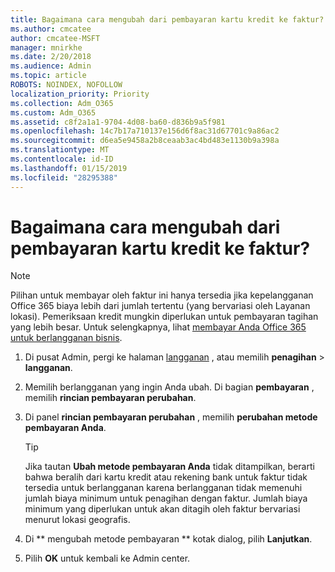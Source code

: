 ```yaml
---
title: Bagaimana cara mengubah dari pembayaran kartu kredit ke faktur?
ms.author: cmcatee
author: cmcatee-MSFT
manager: mnirkhe
ms.date: 2/20/2018
ms.audience: Admin
ms.topic: article
ROBOTS: NOINDEX, NOFOLLOW
localization_priority: Priority
ms.collection: Adm_O365
ms.custom: Adm_O365
ms.assetid: c8f2a1a1-9704-4d08-ba60-d836b9a5f981
ms.openlocfilehash: 14c7b17a710137e156d6f8ac31d67701c9a86ac2
ms.sourcegitcommit: d6ea5e9458a2b8ceaab3ac4bd483e1130b9a398a
ms.translationtype: MT
ms.contentlocale: id-ID
ms.lasthandoff: 01/15/2019
ms.locfileid: "28295388"
---
```

# <a name="how-do-i-change-from-credit-card-payments-to-invoice"></a>Bagaimana cara mengubah dari pembayaran kartu kredit ke faktur?

> [!NOTE]
> Pilihan untuk membayar oleh faktur ini hanya tersedia jika kepelangganan Office 365 biaya lebih dari jumlah tertentu (yang bervariasi oleh Layanan lokasi). Pemeriksaan kredit mungkin diperlukan untuk pembayaran tagihan yang lebih besar. Untuk selengkapnya, lihat [membayar Anda Office 365 untuk berlangganan bisnis](https://support.office.com/article/734f4aab-df2d-4e9b-8cb1-691910bde216). 
  
1. Di pusat Admin, pergi ke halaman [langganan](https://go.microsoft.com/fwlink/p/?linkid=842054) , atau memilih **penagihan** \> **langganan**.
    
2. Memilih berlangganan yang ingin Anda ubah. Di bagian **pembayaran** , memilih **rincian pembayaran perubahan**.
    
3. Di panel **rincian pembayaran perubahan** , memilih **perubahan metode pembayaran Anda**.
    
    > [!TIP]
    > Jika tautan **Ubah metode pembayaran Anda** tidak ditampilkan, berarti bahwa beralih dari kartu kredit atau rekening bank untuk faktur tidak tersedia untuk berlangganan karena berlangganan tidak memenuhi jumlah biaya minimum untuk penagihan dengan faktur. Jumlah biaya minimum yang diperlukan untuk akan ditagih oleh faktur bervariasi menurut lokasi geografis. 
  
4. Di ** mengubah metode pembayaran ** kotak dialog, pilih **Lanjutkan**.
    
5. Pilih **OK** untuk kembali ke Admin center. 
    

